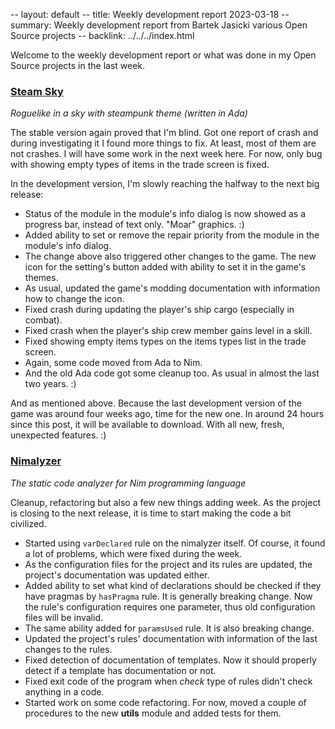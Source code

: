-- layout: default
-- title: Weekly development report 2023-03-18
-- summary: Weekly development report from Bartek Jasicki various Open Source projects
-- backlink: ../../../index.html

Welcome to the weekly development report or what was done in my Open Source
projects in the last week.

### [Steam Sky](https://www.laeran.pl/repositories/steamsky)

*Roguelike in a sky with steampunk theme (written in Ada)*

The stable version again proved that I'm blind. Got one report of crash and
during investigating it I found more things to fix. At least, most of them are
not crashes. I will have some work in the next week here. For now, only bug
with showing empty types of items in the trade screen is fixed.

In the development version, I'm slowly reaching the halfway to the next big
release:

* Status of the module in the module's info dialog is now showed as a progress
  bar, instead of text only. "Moar" graphics. :)
* Added ability to set or remove the repair priority from the module in the
  module's info dialog.
* The change above also triggered other changes to the game. The new icon for
  the setting's button added with ability to set it in the game's themes.
* As usual, updated the game's modding documentation with information how to
  change the icon.
* Fixed crash during updating the player's ship cargo (especially in combat).
* Fixed crash when the player's ship crew member gains level in a skill.
* Fixed showing empty items types on the items types list in the trade screen.
* Again, some code moved from Ada to Nim.
* And the old Ada code got some cleanup too. As usual in almost the last two
  years. :)

And as mentioned above. Because the last development version of the game was
around four weeks ago, time for the new one. In around 24 hours since this
post, it will be available to download. With all new, fresh, unexpected
features. :)

### [Nimalyzer](https://www.laeran.pl/repositories/nimalyzer)

*The static code analyzer for Nim programming language*

Cleanup, refactoring but also a few new things adding week. As the project is
closing to the next release, it is time to start making the code a bit
civilized.

* Started using `varDeclared` rule on the nimalyzer itself. Of course, it found
  a lot of problems, which were fixed during the week.
* As the configuration files for the project and its rules are updated, the
  project's documentation was updated either.
* Added ability to set what kind of declarations should be checked if they have
  pragmas by `hasPragma` rule. It is generally breaking change. Now the rule's
  configuration requires one parameter, thus old configuration files will be
  invalid.
* The same ability added for `paramsUsed` rule. It is also breaking change.
* Updated the project's rules' documentation with information of the last
  changes to the rules.
* Fixed detection of documentation of templates. Now it should properly detect
  if a template has documentation or not.
* Fixed exit code of the program when *check* type of rules didn't check
  anything in a code.
* Started work on some code refactoring. For now, moved a couple of procedures
  to the new **utils** module and added tests for them.
